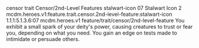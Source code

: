 <ability>
  <metadata>
    <class>censor</class>
    <feature_type>trait</feature_type>
    <file_dpath>Censor/2nd-Level Features</file_dpath>
    <item_id>stalwart-icon</item_id>
    <item_index>07</item_index>
    <item_name>Stalwart Icon</item_name>
    <level>2</level>
    <scc>mcdm.heroes.v1:feature.trait.censor.2nd-level-feature:stalwart-icon</scc>
    <scdc>1.1.1:5.1.3.6:07</scdc>
    <source>mcdm.heroes.v1</source>
    <type>feature/trait/censor/2nd-level-feature</type>
  </metadata>
  <effects>
    <effect type="mundane">You exhibit a small spark of your deity&apos;s power, causing creatures to trust or fear you, depending on what you need. You gain an edge on tests made to intimidate or persuade others.</effect>
  </effects>
</ability>
